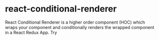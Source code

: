 # react-conditional-renderer
React Conditional Renderer is a higher order component (HOC) which wraps your component and conditionally renders the wrapped component in a React Redux App. 
Try
